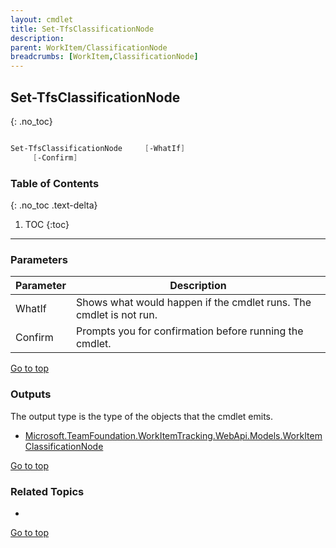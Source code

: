 ```yaml
---
layout: cmdlet
title: Set-TfsClassificationNode
description: 
parent: WorkItem/ClassificationNode
breadcrumbs: [WorkItem,ClassificationNode]
---
```

## Set-TfsClassificationNode
{: .no_toc}



```powershell

Set-TfsClassificationNode     [-WhatIf]
     [-Confirm]

```

### Table of Contents
{: .no_toc .text-delta}

1. TOC
{:toc}

-----
### Parameters

| Parameter | Description |
|:----------|-------------|
 | WhatIf | Shows what would happen if the cmdlet runs. The cmdlet is not run. |
 | Confirm | Prompts you for confirmation before running the cmdlet. |
 
[Go to top](#set-tfsclassificationnode)

### Outputs

The output type is the type of the objects that the cmdlet emits.

* [Microsoft.TeamFoundation.WorkItemTracking.WebApi.Models.WorkItemClassificationNode](https://docs.microsoft.com/en-us/dotnet/api/Microsoft.TeamFoundation.WorkItemTracking.WebApi.Models.WorkItemClassificationNode)

[Go to top](#set-tfsclassificationnode)

### Related Topics

* 


[Go to top](#set-tfsclassificationnode)

